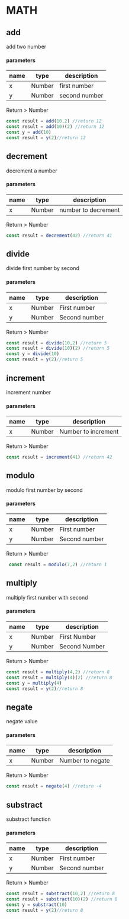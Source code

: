 # MATH

## add
add two number
#### parameters
| name | type | description |
|------|------|-------------|
|x|Number|first number|
|y|Number|second number|

<span class='return'>Return ></span> Number
```js
const result = add(10,2) //return 12
const result = add(10)(2) //return 12
const y = add(10)
const result = y(2)//return 12
```
## decrement
decrement a number
#### parameters
| name | type | description |
|------|------|-------------|
|x|Number|number to decrement|

<span class='return'>Return ></span> Number
```js
const result = decrement(42) //return 41
```
## divide
divide first number by second
#### parameters
| name | type | description |
|------|------|-------------|
|x|Number|First number|
|y|Number|Second number|

<span class='return'>Return ></span> Number
```js
const result = divide(10,2) //return 5
const result = divide(10)(2) //return 5
const y = divide(10)
const result = y(2)//return 5
```
## increment
increment number
#### parameters
| name | type | description |
|------|------|-------------|
|x|Number|Number to increment|

<span class='return'>Return ></span> Number
```js
const result = increment(41) //return 42
```
## modulo
modulo first number by second
#### parameters
| name | type | description |
|------|------|-------------|
|x|Number|First number|
|y|Number|Second number|
<span class='return'>Return ></span> Number
```js
 const result = modulo(7,2) //return 1
```
## multiply
multiply first number with second
#### parameters
| name | type | description |
|------|------|-------------|
|x|Number|First Number|
|y|Number|Second Number|

<span class='return'>Return ></span> Number
```js
const result = multiply(4,2) //return 8
const result = multiply(4)(2) //return 8
const y = multiply(4)
const result = y(2)//return 8
```
## negate
negate value
#### parameters
| name | type | description |
|------|------|-------------|
|x|Number|Number to negate|

<span class='return'>Return ></span> Number
```js
const result = negate(4) //return -4
```

## substract
substract function
#### parameters
| name | type | description |
|------|------|-------------|
|x|Number|First number|
|y|Number|Second number|

<span class='return'>Return ></span> Number
```js
const result = substract(10,2) //return 8
const result = substract(10)(2) //return 8
const y = substract(10)
const result = y(2)//return 8
```
